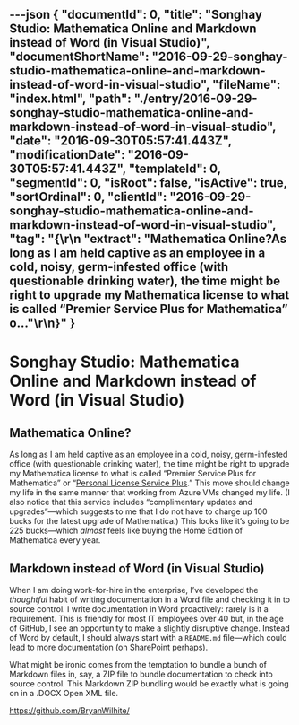 ---json
{
  "documentId": 0,
  "title": "Songhay Studio: Mathematica Online and Markdown instead of Word (in Visual Studio)",
  "documentShortName": "2016-09-29-songhay-studio-mathematica-online-and-markdown-instead-of-word-in-visual-studio",
  "fileName": "index.html",
  "path": "./entry/2016-09-29-songhay-studio-mathematica-online-and-markdown-instead-of-word-in-visual-studio",
  "date": "2016-09-30T05:57:41.443Z",
  "modificationDate": "2016-09-30T05:57:41.443Z",
  "templateId": 0,
  "segmentId": 0,
  "isRoot": false,
  "isActive": true,
  "sortOrdinal": 0,
  "clientId": "2016-09-29-songhay-studio-mathematica-online-and-markdown-instead-of-word-in-visual-studio",
  "tag": "{\r\n  \"extract\": \"Mathematica Online?As long as I am held captive as an employee in a cold, noisy, germ-infested office (with questionable drinking water), the time might be right to upgrade my Mathematica license to what is called “Premier Service Plus for Mathematica” o...\"\r\n}"
}
---

# Songhay Studio: Mathematica Online and Markdown instead of Word (in Visual Studio)

## Mathematica Online?

As long as I am held captive as an employee in a cold, noisy, germ-infested office (with questionable drinking water), the time might be right to upgrade my Mathematica license to what is called “Premier Service Plus for Mathematica” or “[Personal License Service Plus](https://www.wolfram.com/mathematica/pricing/service-plans/personal-license-service.php).” This move should change my life in the same manner that working from Azure VMs changed my life. (I also notice that this service includes “complimentary updates and upgrades”—which suggests to me that I do not have to charge up 100 bucks for the latest upgrade of Mathematica.) This looks like it’s going to be 225 bucks—which *almost* feels like buying the Home Edition of Mathematica every year.

## Markdown instead of Word (in Visual Studio)

When I am doing work-for-hire in the enterprise, I’ve developed the *thoughtful* habit of writing documentation in a Word file and checking it in to source control. I write documentation in Word proactively: rarely is it a requirement. This is friendly for most IT employees over 40 but, in the age of GitHub, I see an opportunity to make a slightly disruptive change. Instead of Word by default, I should always start with a `README.md` file—which could lead to more documentation (on SharePoint perhaps).

What might be ironic comes from the temptation to bundle a bunch of Markdown files in, say, a ZIP file to bundle documentation to check into source control. This Markdown ZIP bundling would be exactly what is going on in a .DOCX Open XML file.

<https://github.com/BryanWilhite/>
